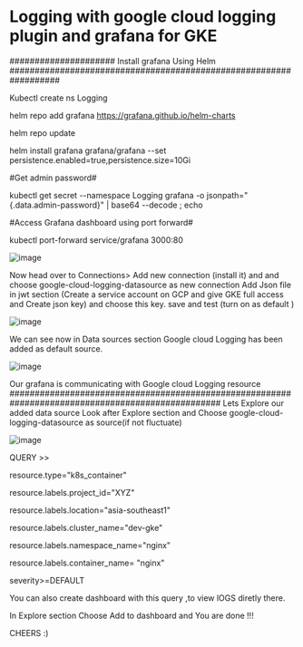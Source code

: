 # Logging with google cloud logging plugin and grafana for GKE #

##################### Install grafana Using Helm ##################################################################

Kubectl create ns Logging

helm repo add grafana https://grafana.github.io/helm-charts

helm repo update

helm install grafana grafana/grafana --set persistence.enabled=true,persistence.size=10Gi


#Get admin password#

kubectl get secret --namespace Logging grafana -o jsonpath="{.data.admin-password}" | base64 --decode ; echo


#Access Grafana dashboard using port forward#

kubectl port-forward service/grafana 3000:80



![image](https://github.com/Shubham2194/grafana-GKE/assets/83746560/24e1d0f8-c4b1-4a71-a7a7-039f112779fd)


Now head over to Connections> Add new connection (install it) and and choose google-cloud-logging-datasource as new connection 
Add Json file in jwt section (Create a service account on GCP and give GKE full access and Create json key) and choose this key.
save and test  (turn on as default )


![image](https://github.com/Shubham2194/grafana-GKE/assets/83746560/43db0ae1-9e7e-41b1-8daf-8fb22d967f71)


We can see now in Data sources section Google cloud Logging has been added as default source.


![image](https://github.com/Shubham2194/grafana-GKE/assets/83746560/f79a8942-cdf2-42da-a8a4-8c6795bf5974)


Our grafana is communicating with Google cloud Logging resource 
##################################################################################################
Lets Explore our added data source 
Look after Explore section and Choose google-cloud-logging-datasource as source(if not fluctuate)

![image](https://github.com/Shubham2194/grafana-GKE/assets/83746560/70774554-9a0f-4911-98b3-1be2b49ae622)

QUERY >>

resource.type="k8s_container"

resource.labels.project_id="XYZ"

resource.labels.location="asia-southeast1"

resource.labels.cluster_name="dev-gke"

resource.labels.namespace_name="nginx"

resource.labels.container_name= "nginx"

severity>=DEFAULT

You can also create dashboard with this query ,to view lOGS diretly there.

In Explore section Choose Add to dashboard and You are done !!! 

CHEERS :)
